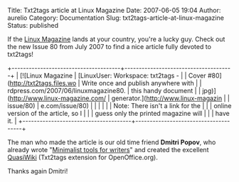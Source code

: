 Title: Txt2tags article at Linux Magazine
Date: 2007-06-05 19:04
Author: aurelio
Category: Documentation
Slug: txt2tags-article-at-linux-magazine
Status: published

If the [Linux Magazine](http://www.linux-magazine.com) lands at your
country, you're a lucky guy. Check out the new Issue 80 from July 2007
to find a nice article fully devoted to txt2tags!

+--------------------------------------+--------------------------------------+
| [![Linux Magazine                    | [LinuxUser: Workspace: txt2tags -    |
| Cover \#80](http://txt2tags.files.wo | Write once and publish anywhere with |
| rdpress.com/2007/06/linuxmagazine80. | this handy document                  |
| jpg)](http://www.linux-magazine.com/ | generator.](http://www.linux-magazin |
| issue/80)                            | e.com/issue/80)                      |
|                                      |                                      |
|                                      | Note: There isn't a link for the     |
|                                      | online version of the article, so I  |
|                                      | guess only the printed magazine will |
|                                      | have it.                             |
+--------------------------------------+--------------------------------------+

The man who made the article is our old time friend **Dmitri Popov**,
who already wrote "[Minimalist tools for
writers](/2006/08/25/quit-your-text-processor/)" and created the
excellent
[QuasiWiki](/2006/11/09/quasiwiki-txt2tags-extension-for-openofficeorg/)
(Txt2tags extension for OpenOffice.org).

Thanks again Dmitri!
